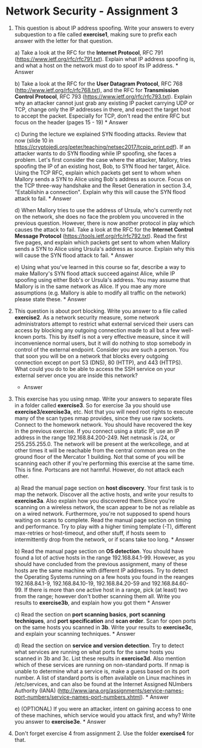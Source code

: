 # Network Security - Assignment 3

1. This question is about IP address spoofing. Write your answers to every subquestion to a file called **exercise1**, making sure to prefix each answer with the letter for that question.
	
	a) Take a look at the RFC for the **Internet Protocol**, RFC 791 (https://www.ietf.org/rfc/rfc791.txt). Explain what IP address spoofing is, and what a host on the network must do to spoof its IP address.
		* Answer

	b) Take a look at the RFC for the **User Datagram Protocol**, RFC 768 (http://www.ietf.org/rfc/rfc768.txt), and the RFC for **Transmission Control Protocol**, RFC 793 (https://www.ietf.org/rfc/rfc793.txt). Explain why an attacker cannot just grab any existing IP packet carrying UDP or TCP, change only the IP addresses in there, and expect the target host to accept the packet. Especially for TCP, don't read the entire RFC but focus on the header (pages 15 - 19)
		* Answer

	c) During the lecture we explained SYN flooding attacks. Review that now (slide 10 in https://cryptojedi.org/peter/teaching/netsec2017/tcpip_print.pdf). If an attacker wants to do SYN flooding while IP spoofing, she faces a problem. Let's first consider the case where the attacker, Mallory, tries spoofing the IP of an existing host, Bob, to SYN flood her target, Alice. Using the TCP RFC, explain which packets get sent to whom when Mallory sends a SYN to Alice using Bob's address as source. Focus on the TCP three-way handshake and the Reset Generation in section 3.4, "Establishin a connection". Explain why this will cause the SYN flood attack to fail.
		* Answer

	d) When Mallory tries to use the address of Ursula, who's currently not on the network, she does no face the problem you uncovered in the previous question. However, there is now another protocol in play which causes the attack to fail. Take a look at the RFC for the **Internet Control Message Protocol** (https://tools.ietf.org/rfc/rfc792.txt). Read the first five pages, and explain which packets get sent to whom when Mallory sends a SYN to Alice using Ursula's address as source. Explain why this will cause the SYN flood attack to fail.
		* Answer

	e) Using what you've learned in this course so far, describe a way to make Mallory's SYN flood attack succeed against Alice, while IP spoofing using either Bob's or Ursula's address. You may assume that Mallory is in the same network as Alice. If you mae any more assumptions (e.g. Mallory is able to modify all traffic on the network) please state these.
		* Answer


2. This question is about port blocking. Write you answer to a file called **exercise2**. As a network security measure, some network administrators attempt to restrict what external serviced their users can access by blocking any outgoing connection made to all but a few well-known ports. This by itself is not a very effective measure, since it will inconvenience normal users, but it will do nothing to stop somebody in control of the external endpoint. Consider you are such a person. You that soon you will be on a network that blocks every outgoing connection except on port 53 (DNS), 80 (HTTP), and 443 (HTTPS). What could you do to be able to access the SSH service on your external server once you are inside this network?
	* Answer

3. This exercise has you using nmap. Write your answers to separate files in a folder called **exercise3**. So for exercise 3a you should use **exercise3/exercise3a**, etc. Not that you will need root rights to execute many of the scan types nmap provides, since they use raw sockets. Connect to the homework network. You should have recovered the key in the previous exercise. If you connect using a static IP, use an IP address in the range 192.168.84.200-249. Net netmask is /24, or 255.255.255.0. The network will be present at the werkcollege, and at other times it will be reachable from the central common area on the ground floor of the Mercator 1 building. Not that some of you will be scanning each other if you're performing this exercise at the same time. This is fine. Portscans are not harmful. However, do not attack each other.

	a) Read the manual page section on **host discovery**. Your first task is to map the network. Discover all the active hosts, and write your results to **exercise3a**. Also explain how you discovered them.Since you're scanning on a wireless network, the scan appear to be not as reliable as on a wired network. Furthermore, you're not supposed to spend hours waiting on scans to complete. Read the manual page section on timing and performance. Try to play with a higher timing template (-T), different max-retries or host-timeout, and other stuff, if hosts seem to intermittently drop from the network, or if scans take too long.
		* Answer

	b) Read the manual page section on **OS detection**. You should have found a lot of active hosts in the range 192.168.84.1-99. However, as you should have concluded from the previous assignment, many of these hosts are the same machine with different IP addresses. Try to detect the Operating Systems running on a few hosts you found in the reanges 192.168.84.1-9, 192.168.84.10-19, 192.168.84.20-59 and 192.168.84.60-99. If there is more than one active host in a range, pick (at least) two from the range; however don't bother scanning them all. Write you results to **exercise3b**, and explain how you got them
		* Answer

	c) Read the section on **port scanning basics**, **port scanning techniques**, and **port specification** and **scan order**. Scan for open ports on the same hosts you scanned in **3b**. Write your results to **exercise3c**, and explain your scanning techniques.
		* Answer

	d) Read the section on **service and version detection**. Try to detect what services are running on what ports for the same hosts you scanned in 3b and 3c. List these results in **exercise3d**. Also mention which of these services are running on non-standard ports. If nmap is unable to determine what a service is, make a guess based on its port number. A list of standard ports is often available on Linux machines in /etc/services, and can also be found at the Internet Assigned NUmbers Authority (IANA) (http://www.iana.org/assignments/service-names-port-numbers/service-names-port-numbers.xhtml).
		* Answer

	e) (OPTIONAL) If you were an attacker, intent on gaining access to one of these machines, which service would you attack first, and why? Write you answer to **exercise3e**.
		* Answer

4. Don't forget exercise 4 from assignment 2. Use the folder **exercise4** for that.						

